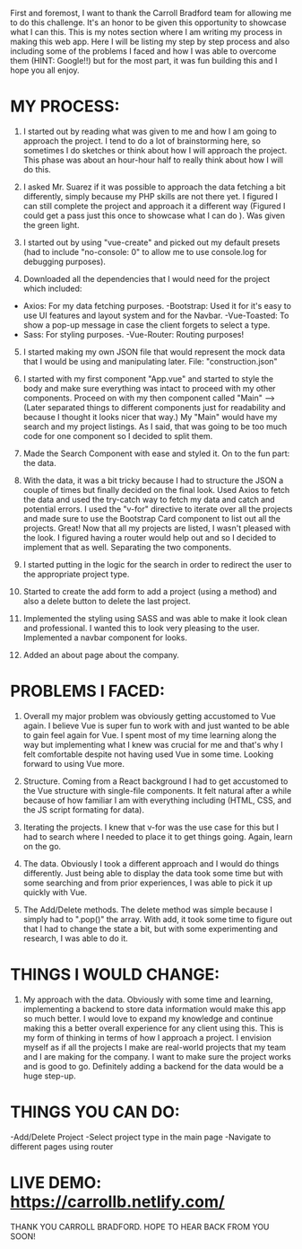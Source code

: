 First and foremost, I want to thank the Carroll Bradford team for allowing me to do this challenge. It's an honor to be given this opportunity to showcase what I can this. This is my notes section where I am writing my process in making this web app. Here I will be listing my step by step process and also including some of the problems I faced and how I was able to overcome them (HINT: Google!!) but for the most part, it was fun building this and I hope you all enjoy.

# MY PROCESS:

1. I started out by reading what was given to me and how I am going to approach the project. I tend to do a lot of brainstorming here, so sometimes I do sketches or think about how I will approach the project. This phase was about an hour-hour half to really think about how I will do this.

2. I asked Mr. Suarez if it was possible to approach the data fetching a bit differently, simply because my PHP skills are not there yet. I figured I can still complete the project and approach it a different way (Figured I could get a pass just this once to showcase what I can do ). Was given the green light.

3. I started out by using "vue-create" and picked out my default presets (had to include "no-console: 0" to allow me to use console.log for debugging purposes).

4. Downloaded all the dependencies that I would need for the project which included:

- Axios: For my data fetching purposes.
  -Bootstrap: Used it for it's easy to use UI features and layout system and for the Navbar.
  -Vue-Toasted: To show a pop-up message in case the client forgets to select a type.
- Sass: For styling purposes.
  -Vue-Router: Routing purposes!

5. I started making my own JSON file that would represent the mock data that I would be using and manipulating later. File: "construction.json"

6. I started with my first component "App.vue" and started to style the body and make sure everything was intact to proceed with my other components. Proceed on with my then component called "Main" --> (Later separated things to different components just for readability and because I thought it looks nicer that way.) My "Main" would have my search and my project listings. As I said, that was going to be too much code for one component so I decided to split them.

7. Made the Search Component with ease and styled it. On to the fun part: the data.

8. With the data, it was a bit tricky because I had to structure the JSON a couple of times but finally decided on the final look. Used Axios to fetch the data and used the try-catch way to fetch my data and catch and potential errors. I used the "v-for" directive to iterate over all the projects and made sure to use the Bootstrap Card component to list out all the projects. Great! Now that all my projects are listed, I wasn't pleased with the look. I figured having a router would help out and so I decided to implement that as well. Separating the two components.

9. I started putting in the logic for the search in order to redirect the user to the appropriate project type.

10. Started to create the add form to add a project (using a method) and also a delete button to delete the last project.

11. Implemented the styling using SASS and was able to make it look clean and professional. I wanted this to look very pleasing to the user. Implemented a navbar component for looks.

12. Added an about page about the company.

# PROBLEMS I FACED:

1. Overall my major problem was obviously getting accustomed to Vue again. I believe Vue is super fun to work with and just wanted to be able to gain feel again for Vue. I spent most of my time learning along the way but implementing what I knew was crucial for me and that's why I felt comfortable despite not having used Vue in some time. Looking forward to using Vue more.

2. Structure. Coming from a React background I had to get accustomed to the Vue structure with single-file components. It felt natural after a while because of how familiar I am with everything including (HTML, CSS, and the JS script formating for data).

3. Iterating the projects. I knew that v-for was the use case for this but I had to search where I needed to place it to get things going. Again, learn on the go.

4. The data. Obviously I took a different approach and I would do things differently. Just being able to display the data took some time but with some searching and from prior experiences, I was able to pick it up quickly with Vue.

5. The Add/Delete methods. The delete method was simple because I simply had to ".pop()" the array. With add, it took some time to figure out that I had to change the state a bit, but with some experimenting and research, I was able to do it.

# THINGS I WOULD CHANGE:

1. My approach with the data. Obviously with some time and learning, implementing a backend to store data information would make this app so much better. I would love to expand my knowledge and continue making this a better overall experience for any client using this. This is my form of thinking in terms of how I approach a project. I envision myself as if all the projects I make are real-world projects that my team and I are making for the company. I want to make sure the project works and is good to go. Definitely adding a backend for the data would be a huge step-up.

# THINGS YOU CAN DO:

-Add/Delete Project
-Select project type in the main page
-Navigate to different pages using router




# LIVE DEMO: https://carrollb.netlify.com/

THANK YOU CARROLL BRADFORD. HOPE TO HEAR BACK FROM YOU SOON!
